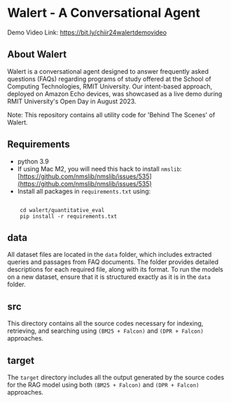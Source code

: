# Walert - A Conversational Agent
Demo Video Link: https://bit.ly/chiir24walertdemovideo

## About Walert
Walert is a conversational agent designed to answer frequently asked questions (FAQs) regarding programs of study offered at the School of Computing Technologies, RMIT University. Our intent-based approach, deployed on Amazon Echo devices, was showcased as a live demo during RMIT University's Open Day in August 2023.


Note: This repository contains all utility code for 'Behind The Scenes' of Walert.


## Requirements
- python 3.9
- If using Mac M2, you will need this hack to install `nmslib`: [https://github.com/nmslib/nmslib/issues/535](https://github.com/nmslib/nmslib/issues/535)
- Install all packages in `requirements.txt` using:
```

	cd walert/quantitative_eval
	pip install -r requirements.txt
```


## data 
All dataset files are located in the `data` folder, which includes extracted queries and passages from FAQ documents. The folder provides detailed descriptions for each required file, along with its format. To run the models on a new dataset, ensure that it is structured exactly as it is in the `data` folder.

## src
This directory contains all the source codes necessary for indexing, retrieving, and searching using `(BM25 + Falcon)` and `(DPR + Falcon)` approaches.

## target
The `target` directory includes all the output generated by the source codes for the RAG  model using both `(BM25 + Falcon)` and `(DPR + Falcon)` approaches.


